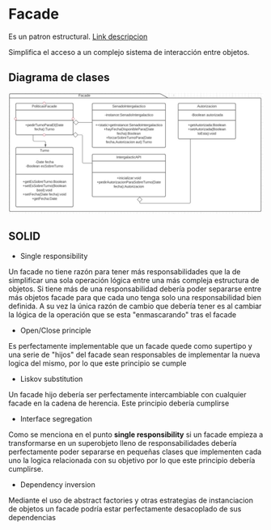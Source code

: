 # Facade
Es un patron estructural. [Link descripcion](https://sourcemaking.com/design_patterns/facade)

Simplifica el acceso a un complejo sistema de interacción entre objetos.

## Diagrama de clases
![UML](facade.jpg)

## SOLID

* Single responsibility

Un facade no tiene razón para tener más responsabilidades que la de simplificar una sola operación lógica entre una más compleja estructura de objetos. Si tiene más de una responsabilidad debería poder separarse entre más objetos facade para que cada uno tenga solo una responsabilidad bien definida. A su vez la única razón de cambio que debería tener es al cambiar la lógica de la operación que se esta "enmascarando" tras el facade

* Open/Close principle

Es perfectamente implementable que un facade quede como supertipo y una serie de "hijos" del facade sean responsables de implementar la nueva logica del mismo, por lo que este principio se cumple

* Liskov substitution

Un facade hijo debería ser perfectamente intercambiable con cualquier facade en la cadena de herencia. Este principio debería cumplirse

* Interface segregation

Como se menciona en el punto **single responsibility** si un facade empieza a transformarse en un superobjeto lleno de responsabilidades debería perfectamente poder separarse en pequeñas clases que implementen cada uno la logica relacionada con su objetivo por lo que este principio debería cumplirse.

* Dependency inversion

Mediante el uso de abstract factories y otras estrategias de instanciacion de objetos un facade podría estar perfectamente desacoplado de sus dependencias